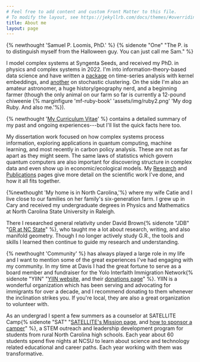 ```yaml
---
# Feel free to add content and custom Front Matter to this file.
# To modify the layout, see https://jekyllrb.com/docs/themes/#overriding-theme-defaults
title: About me
layout: page
---
```

{% newthought 'Samuel P. Loomis, PhD.' %} {% sidenote "One" "The P. is to distinguish myself from the Halloween
guy. You can just call me Sam." %}

I model complex systems at Syngenta Seeds, and received my PhD. in
physics and complex systems in 2022. I'm into
information-theory-based data science and have written a [package](/ruckus/) 
on time-series analysis with kernel embeddings, and [another](/stoclust/) 
on stochastic clustering. On the side I'm also an amateur astronomer, a huge
history/geography nerd, and a beginning farmer (though the only animal on our
farm so far is currently a 12-pound chiweenie {% marginfigure 'mf-ruby-book'
'assets/img/ruby2.png' 'My dog Ruby. And also me.'%}).

{% newthought '[My Curriculum
Vitae](/assets/docs/loomis-cv.pdf)' %} contains a detailed summary
of my past and ongoing experiences---but I'll list the quick facts here too.

My dissertation work focused on
how complex systems process information, exploring applications in quantum
computing, machine learning, and most recently in carbon policy analysis. 
These are not as far apart as they might seem. The same laws of statistics
which govern quantum computers are also important for discovering structure in
complex data and even show up in economic/ecological models. My [Research](/research/) and 
[Publications](/publications/) pages give more detail on the scientific work I've done, and how it
all fits together.

{%newthought 'My home is in North Carolina,'%} where my wife Catie and I live
close to our families on her family's six-generation farm.
I grew up in Cary and received my undergraduate degrees in Physics and
Mathematics at North Carolina State University in Raleigh.

There I researched general
relativity under David Brown{% sidenote "JDB" "[GR at NC
State](https://relativity.wordpress.ncsu.edu/)" %}, who taught me a lot about
research, writing, and also manifold geometry. Though I no longer actively
study G.R., the tools and skills I learned then continue to guide my research
and understanding.

{% newthought 'Community' %} has always played a large role in my life and I want to mention
some of the great experiences I've had engaging with my community. In my time at
Davis I had the great fortune to serve as a board member and fundraiser
for the Yolo Interfaith Immigration Network{% sidenote "YIIN" 
"[YIIN website](https://www.yiinyolo.org/), and their
[donations page](https://yolo-interfaith-immigration-network.square.site/)" %}.
YIIN is a wonderful organization which has been serving and
advocating for immigrants for over a decade, and I recommend donating to them
whenever the inclination strikes you. If you're local, they are also a great
organization to volunteer with.

As an undergrad I spent a few summers as a counselor at SATELLITE Camp{% sidenote "SAT" 
"[SATELLITE's Mission page](https://caldwellfellows.ncsu.edu/mission/), and
[how to sponsor a camper](https://caldwellfellows.ncsu.edu/how-to-sponsor-campers/)" %}, a STEM
outreach and leadership development program for students from rural North
Carolina high schools. Each year about 60 students spend five nights at NCSU to
learn about science and technology related educational and career paths. Each
year working with them was transformative. 
